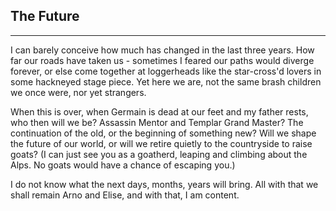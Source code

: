 ## The Future

* * *

I can barely conceive how much has changed in the last three years. How far our roads have taken us - sometimes I feared our paths would diverge forever, or else come together at loggerheads like the star-cross'd lovers in some hackneyed stage piece. Yet here we are, not the same brash children we once were, nor yet strangers.

When this is over, when Germain is dead at our feet and my father rests, who then will we be? Assassin Mentor and Templar Grand Master? The continuation of the old, or the beginning of something new? Will we shape the future of our world, or will we retire quietly to the countryside to raise goats? (I can just see you as a goatherd, leaping and climbing about the Alps. No goats would have a chance of escaping you.)

I do not know what the next days, months, years will bring. All with that we shall remain Arno and Elise, and with that, I am content.
